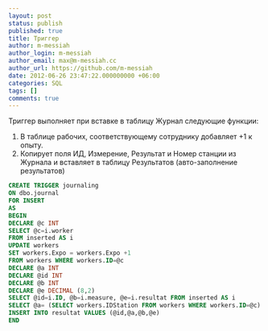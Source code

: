 ```yaml
---
layout: post
status: publish
published: true
title: Триггер
author: m-messiah
author_login: m-messiah
author_email: max@m-messiah.cc
author_url: https://github.com/m-messiah
date: 2012-06-26 23:47:22.000000000 +06:00
categories: SQL
tags: []
comments: true
---
```

Триггер выполняет при вставке в таблицу Журнал следующие функции:

1.  В таблице рабочих, соответствующему сотруднику добавляет +1 к опыту.
2.  Копирует поля ИД, Измерение, Результат и Номер станции из Журнала и вставляет в таблицу Результатов (авто-заполнение результатов)

```sql
CREATE TRIGGER journaling
ON dbo.journal
FOR INSERT
AS
BEGIN
DECLARE @c INT
SELECT @c=i.worker
FROM inserted AS i
UPDATE workers
SET workers.Expo = workers.Expo +1
FROM workers WHERE workers.ID=@c
DECLARE @a INT
DECLARE @id INT
DECLARE @b INT
DECLARE @e DECIMAL (8,2)
SELECT @id=i.ID, @b=i.measure, @e=i.resultat FROM inserted AS i
SELECT @a= (SELECT workers.IDStation FROM workers WHERE workers.ID=@c)
INSERT INTO resultat VALUES (@id,@a,@b,@e)
END
```

